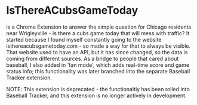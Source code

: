 # IsThereACubsGameToday
is a Chrome Extension to answer the simple question for Chicago residents near Wrigleyville - is there a cubs game today that will mess with traffic?  It started because I found myself constantly going to the website isthereacubsgametoday.com - so made a way for that to always be visible.  That website used to have an API, but it has since changed, so the data is coming from different sources.  As a bridge to people that cared about baseball, I also added in 'fan mode', which adds real-time score and game status info; this functionality was later branched into the separate Baseball Tracker extension.

NOTE: This extension is deprecated - the functionaltiy has been rolled into Baseball Tracker, and this extension is no longer actively in development.
